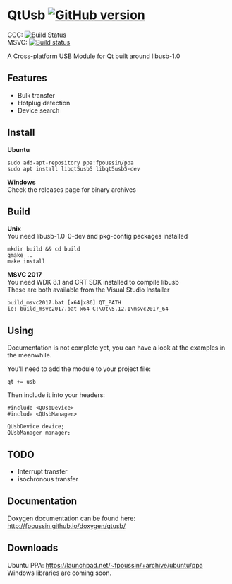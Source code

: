 # QtUsb [![GitHub version](https://badge.fury.io/gh/fpoussin%2Fqtusb.svg)](https://badge.fury.io/gh/fpoussin%2Fqtusb)  

GCC: [![Build Status](https://jenkins.netyxia.net/buildStatus/icon?job=QtUsb%2Fmaster)](https://jenkins.netyxia.net/job/QtUsb/job/master/)  
MSVC: [![Build status](https://ci.appveyor.com/api/projects/status/4ns2jbdoveyj8n0y?svg=true)](https://ci.appveyor.com/project/fpoussin/qtusb)  

A Cross-platform USB Module for Qt built around libusb-1.0  

## Features

- Bulk transfer
- Hotplug detection
- Device search

## Install
**Ubuntu**  
```
sudo add-apt-repository ppa:fpoussin/ppa
sudo apt install libqt5usb5 libqt5usb5-dev
```

**Windows**  
Check the releases page for binary archives

## Build

**Unix**  
You need libusb-1.0-0-dev and pkg-config packages installed  
```shell   
mkdir build && cd build
qmake ..
make install
```

**MSVC 2017**  
You need WDK 8.1 and CRT SDK installed to compile libusb  
These are both available from the Visual Studio Installer
```
build_msvc2017.bat [x64|x86] QT_PATH
ie: build_msvc2017.bat x64 C:\Qt\5.12.1\msvc2017_64
```

## Using

Documentation is not complete yet, you can have a look at the examples in the meanwhile.

You'll need to add the module to your project file:

```
qt += usb
```

Then include it into your headers:

```
#include <QUsbDevice>
#include <QUsbManager>

QUsbDevice device;
QUsbManager manager;
```

## TODO
- Interrupt transfer
- isochronous transfer

## Documentation

Doxygen documentation can be found here: http://fpoussin.github.io/doxygen/qtusb/

## Downloads

Ubuntu PPA: https://launchpad.net/~fpoussin/+archive/ubuntu/ppa 
Windows libraries are coming soon.
